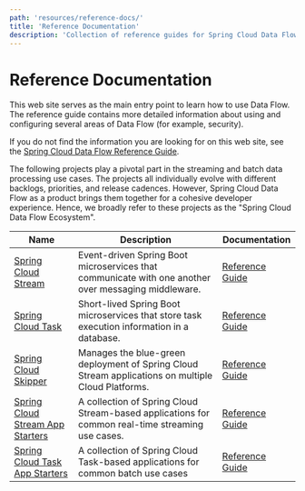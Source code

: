 ```yaml
---
path: 'resources/reference-docs/'
title: 'Reference Documentation'
description: 'Collection of reference guides for Spring Cloud Data Flow'
---
```


# Reference Documentation

This web site serves as the main entry point to learn how to use Data Flow.
The reference guide contains more detailed information about using and configuring several areas of Data Flow (for example, security).

If you do not find the information you are looking for on this web site, see the [Spring Cloud Data Flow Reference Guide](https://docs.spring.io/spring-cloud-dataflow/docs/current/reference/htmlsingle/).

The following projects play a pivotal part in the streaming and batch data processing use cases.
The projects all individually evolve with different backlogs, priorities, and release cadences. However, Spring Cloud Data Flow as a product brings them together for a cohesive developer experience.
Hence, we broadly refer to these projects as the "Spring Cloud Data Flow Ecosystem".

| Name                                                                                          | Description                                                                                         | Documentation                                                                                                                  |
| --------------------------------------------------------------------------------------------- | --------------------------------------------------------------------------------------------------- | ------------------------------------------------------------------------------------------------------------------------------ |
| [Spring Cloud Stream](https://spring.io/projects/spring-cloud-stream)                         | Event-driven Spring Boot microservices that communicate with one another over messaging middleware. | [Reference Guide](https://cloud.spring.io/spring-cloud-static/spring-cloud-stream/2.2.1.RELEASE/home.html)                     |
| [Spring Cloud Task](https://spring.io/projects/spring-cloud-task)                             | Short-lived Spring Boot microservices that store task execution information in a database.          | [Reference Guide](https://docs.spring.io/spring-cloud-task/docs/%task-version%/reference/)                                     |
| [Spring Cloud Skipper](https://cloud.spring.io/spring-cloud-skipper/)                         | Manages the blue-green deployment of Spring Cloud Stream applications on multiple Cloud Platforms.  | [Reference Guide](https://docs.spring.io/spring-cloud-skipper/docs/%skipper-version%/reference/htmlsingle/#getting-started)    |
| [Spring Cloud Stream App Starters](https://cloud.spring.io/spring-cloud-stream-app-starters/) | A collection of Spring Cloud Stream-based applications for common real-time streaming use cases.    | [Reference Guide](https://docs.spring.io/spring-cloud-stream-app-starters/docs/%streaming-apps-version%/reference/htmlsingle/) |
| [Spring Cloud Task App Starters](https://cloud.spring.io/spring-cloud-task-app-starters/)     | A collection of Spring Cloud Task-based applications for common batch use cases                     | [Reference Guide](https://docs.spring.io/spring-cloud-task-app-starters/docs/%batch-apps-version%/reference/htmlsingle/)       |
